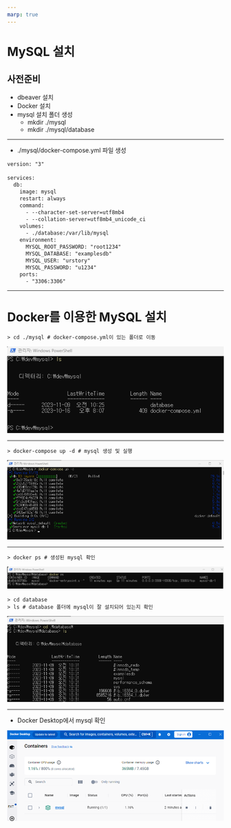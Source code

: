 ```yaml
---
marp: true
---
```

# MySQL 설치
## 사전준비 
- dbeaver 설치 
- Docker 설치
- mysql 설치 폴더 생성
    - mkdir ./mysql
    - mkdir ./mysql/database 

---
- ./mysql/docker-compose.yml 파일 생성 
```
version: "3"

services:
  db:
    image: mysql
    restart: always
    command:
      - --character-set-server=utf8mb4
      - --collation-server=utf8mb4_unicode_ci
    volumes:
      - ./database:/var/lib/mysql
    environment:
      MYSQL_ROOT_PASSWORD: "root1234"
      MYSQL_DATABASE: "examplesdb"
      MYSQL_USER: "urstory"
      MYSQL_PASSWORD: "u1234"
    ports:
      - "3306:3306"

```

---
# Docker를 이용한 MySQL 설치 
```
> cd ./mysql # docker-compose.yml이 있는 폴더로 이동 
```
![Alt text](./img/mysql/docker/image.png)

---
```
> docker-compose up -d # mysql 생성 및 실행 
```
![Alt text](./img/mysql/docker/image-2.png)

---
```
> docker ps # 생성된 mysql 확인 
```
![Alt text](./img/mysql/docker/image-5.png)
```
> cd database
> ls # database 폴더에 mysql이 잘 설치되어 있는지 확인 
```
![Alt text](./img/mysql/docker/image-4.png)

---
- Docker Desktop에서 mysql 확인 

![Alt text](./img/mysql/docker/image-3.png)




